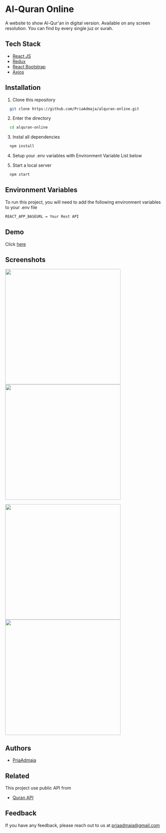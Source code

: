 
# Al-Quran Online

A website to show Al-Qur'an in digital version. Available on any screen resolution. You can find by every single juz or surah.

## Tech Stack

- [React JS](https://react.dev/)
- [Redux](https://redux.js.org/)
- [React Bootstrap](https://react-bootstrap.netlify.app/)
- [Axios](https://axios-http.com/)

## Installation

1. Clone this repository

```bash
  git clone https://github.com/PriaAdmaja/alquran-online.git
```
2. Enter the directory
```bash
  cd alquran-online
```
3. Instal all dependencies
```bash
  npm install
```
4. Setup your .env variables with Environment Variable List below

5. Start a local server
```bash
  npm start
```
## Environment Variables

To run this project, you will need to add the following environment variables to your .env file
```bash
REACT_APP_BASEURL = Your Rest API
```

## Demo

Click [here](https://alquran-online-pria.vercel.app/)

## Screenshots

<p float="left">
  <img src="https://user-images.githubusercontent.com/109842306/260669614-b968d3a4-af30-4135-86c9-584176447935.PNG" width="370" />
  <img src="https://user-images.githubusercontent.com/109842306/260669658-3a1f7176-2a55-4cd3-bebc-f5b31eca719d.PNG" width="370" /> 
</p>

<p float="left">
  <img src="https://user-images.githubusercontent.com/109842306/260669668-89c65e37-ebc6-4790-b031-076f846bc3ac.PNG" width="370" />
  <img src="https://user-images.githubusercontent.com/109842306/260669675-914a888f-2ea7-49a6-ba69-bd576201569e.PNG" width="370" /> 
</p>


## Authors

- [PriaAdmaja](https://github.com/PriaAdmaja)

## Related

This project use public API from

- [Quran API](https://github.com/gadingnst/quran-api)


## Feedback

If you have any feedback, please reach out to us at priaadmaja@gmail.com

